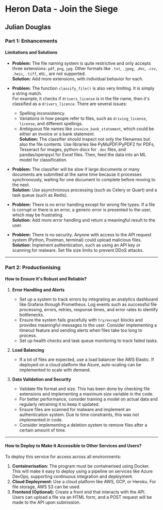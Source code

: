 # Heron Data - Join the Siege

## Julian Douglas

### Part 1: Enhancements

#### Limitations and Solutions

- **Problem:** The file naming system is quite restrictive and only accepts three extensions: `pdf`, `png`, `jpg`. Other formats like `.txt`, `.jpeg`, `.doc`, `.csv`, `.heic`, `.tiff`, etc., are not supported.  
  **Solution:** Add more extensions, with individual behavior for each.

- **Problem:** The function `classify_file()` is also very limiting. It is simply a string match.  
  For example, it checks if `drivers_license` is in the file name, then it's classified as a `drivers_licence`. There are several issues:
  - Spelling inconsistency.
  - Variations in how people refer to files, such as `driving_licence`, `license`, and different spellings.
  - Ambiguous file names like `invoice_bank_statement`, which could be either an invoice or a bank statement.  
  **Solution:** The classifier should inspect not only the filenames but also the file contents. Use libraries like PyMuPDF/PyPDF2 for PDFs, Tesseract for images, python-docx for `.doc` files, and pandas/openpyxl for Excel files. Then, feed the data into an ML model for classification.

- **Problem:** The classifier will be slow if large documents or many documents are submitted at the same time because it processes synchronously, waiting for one document to complete before moving to the next.  
  **Solution:** Use asynchronous processing (such as Celery or Quart) and a task queue (such as Redis).

- **Problem:** There is no error handling except for wrong file types. If a file is corrupt or there is an error, a generic error is presented to the user, which may be frustrating.  
  **Solution:** Add more error handling and return a meaningful result to the user.

- **Problem:** There is no security. Anyone with access to the API request system (Python, Postman, terminal) could upload malicious files.  
  **Solution:** Implement authentication, such as using an API key or scanning for malware. Set file size limits to prevent DDoS attacks.

---

### Part 2: Productionising

#### How to Ensure It's Robust and Reliable?

1. **Error Handling and Alerts**  
   - Set up a system to track errors by integrating an analytics dashboard like Grafana through Prometheus. Log events such as successful file processing, errors, retries, response times, and error rates to identify bottlenecks.
   - Ensure the system fails gracefully with `try/except` blocks and provides meaningful messages to the user. Consider implementing a timeout feature and sending alerts when files take too long to process.
   - Set up health checks and task queue monitoring to track failed tasks.

2. **Load Balancing**  
   - If a lot of files are expected, use a load balancer like AWS Elastic. If deployed on a cloud platform like Azure, auto-scaling can be implemented to scale with demand.

3. **Data Validation and Security**  
   - Validate file format and size. This has been done by checking file extensions and implementing a maximum size variable in the code.
   - For better performance, consider training a model on actual data and regularly retraining it to keep it updated.
   - Ensure files are scanned for malware and implement an authentication system. Due to time constraints, this was not implemented in code.
   - Consider implementing a deletion system to remove files after a certain amount of time.

---

#### How to Deploy to Make It Accessible to Other Services and Users?

To deploy this service for access across all environments:
1. **Containerisation:** The program must be containerised using Docker. This will make it easy to deploy using a pipeline on services like Azure DevOps, supporting continuous integration and deployment.
2. **Cloud Deployment:** Use a cloud platform like AWS, GCP, or Heroku. For file storage, AWS S3 can be used.
3. **Frontend (Optional):** Create a front end that interacts with the API. Users can upload a file via an HTML form, and a POST request will be made to the API upon submission.
